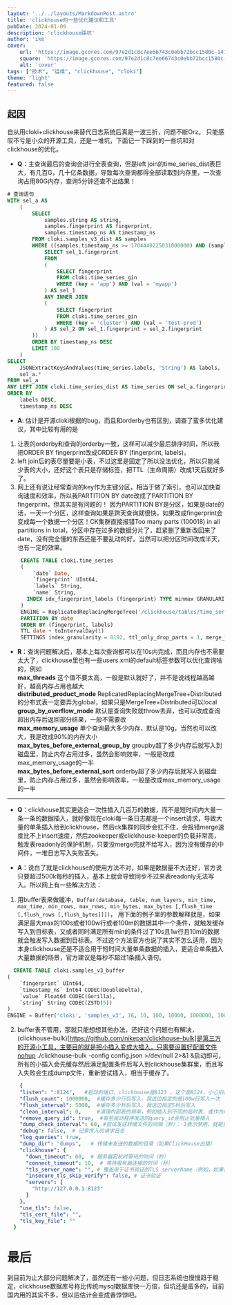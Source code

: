```yaml
---
layout: '../../layouts/MarkdownPost.astro'
title: 'clickhouse的一些优化建议和工具'
pubDate: 2024-01-09
description: 'clickhouse踩坑'
author: 'ike'
cover:
    url: 'https://image.gcores.com/97e2d1c8c7ee66743c0ebb72bcc1580c-1410-784.png'
    square: 'https://image.gcores.com/97e2d1c8c7ee66743c0ebb72bcc1580c-1410-784.png'
    alt: 'cover'
tags: ["技术", "运维", "clickhouse", "cloki"]
theme: 'light'
featured: false
---
```


## 起因
自从用cloki+clickhouse来替代日志系统后真是一波三折，问题不断Orz。
只能感叹不亏是小众的开源工具，还是一堆坑，下面记一下踩到的一些坑和对clickhouse的优化。

* **Q**：主查询最后的查询会进行全表查询，但是left join的time_series_dist表巨大，有几百G，几十亿条数据，导致每次查询都得全部读取到内存里，一次查询占用80G内存，查询5分钟还查不出结果！
```sql
# 查询语句
WITH sel_a AS
    (
        SELECT
            samples.string AS string,
            samples.fingerprint AS fingerprint,
            samples.timestamp_ns AS timestamp_ns
        FROM cloki.samples_v3_dist AS samples
        WHERE ((samples.timestamp_ns >= 1704440225031000000) AND (samples.timestamp_ns <= 1704440525031000000)) AND (samples.fingerprint IN (
            SELECT sel_1.fingerprint
            FROM
            (
                SELECT fingerprint
                FROM cloki.time_series_gin
                WHERE (key = 'app') AND (val = 'myapp')
            ) AS sel_1
            ANY INNER JOIN
            (
                SELECT fingerprint
                FROM cloki.time_series_gin
                WHERE (key = 'cluster') AND (val = 'test-prod')
            ) AS sel_2 ON sel_1.fingerprint = sel_2.fingerprint
        ))
        ORDER BY timestamp_ns DESC
        LIMIT 100
    )
SELECT
    JSONExtractKeysAndValues(time_series.labels, 'String') AS labels,
    sel_a.*
FROM sel_a
ANY LEFT JOIN cloki.time_series_dist AS time_series ON sel_a.fingerprint = time_series.fingerprint
ORDER BY
    labels DESC,
    timestamp_ns DESC
```
* **A**: 估计是开源cloki根据的bug，而且和orderby也有区别，调查了蛮多优化建议，其中比较有用的是
1. 让表的orderby和查询的orderby一致，这样可以减少最后排序时间，所以我把ORDER BY fingerprint改成ORDER BY (fingerprint, labels)。
2. left join后的表尽量要是小表，不过这里是固定了所以没法优化，所以只能减少表的大小，还好这个表只是存储标签，把TTL（生命周期）改成1天后就好多了。
3. 网上还有说让经常查询的key作为主键分区，相当于做了索引，也可以加快查询速度和效率，所以我PARTITION BY date改成了PARTITION BY fingerprint，但其实是有问题的！
   因为PARTITION BY是分区，如果是date的话，一天一个分区，这样查询如果是跨天查询就很快，如果改成fingerprint会变成每一个数据一个分区！CK集群直接报错Too many parts (100018) in all partitions in total，分区中存在过多的数据分片了，赶紧删了重新改回来了date，没有完全懂的东西还是不要乱动的好。当然可以把分区时间改成半天，也有一定的效果。
   ```sql
    CREATE TABLE cloki.time_series
    (
        `date` Date,
        `fingerprint` UInt64,
        `labels` String,
        `name` String,
      INDEX idx_fingerprint_labels (fingerprint) TYPE minmax GRANULARITY 8192
    )
    ENGINE = ReplicatedReplacingMergeTree('/clickhouse/tables/time_series/{shard}', '{replica}', date)
    PARTITION BY date
    ORDER BY (fingerprint, labels)
    TTL date + toIntervalDay(1)
    SETTINGS index_granularity = 8192, ttl_only_drop_parts = 1, merge_with_ttl_timeout = 3600
   ```
* **R**：查询问题解决后，基本上每次查询都可以在10s内完成，而且内存也不需要太大了，clickhouse里也有一些users.xml的default标签参数可以优化查询啥的，例如  
**max_threads** 这个值不要太高，一般是默认就好了，并不是说线程越高越好，越高内存占用也越大  
**distributed_product_mode**  ReplicatedReplacingMergeTree+Distributed的分布式表一定要弄为global，如果只是MergeTree+Distributed可以local  
**group_by_overflow_mode**  默认是查询失败就throw丢弃，也可以改成查询超出内存后返回部分结果，一般不需要改  
**max_memory_usage** 单个查询最大多少内存，默认是10g，当然也可以改大，我是改成90%的内存大小  
**max_bytes_before_external_group_by** groupby超了多少内存后就写入到磁盘里，防止内存占用过多，虽然会影响效率，一般是改成max_memory_usage的一半  
**max_bytes_before_external_sort** orderby超了多少内存后就写入到磁盘里，防止内存占用过多，虽然会影响效率，一般是改成max_memory_usage的一半  
  
---------
  
* **Q**：clickhouse其实更适合一次性插入几百万的数据，而不是短时间内大量一条一条的数据插入，就好像现在cloki每一条日志都是一个insert请求，导致大量的单条插入给到clickhouse，然后ck集群的同步会扛不住，会报错merge速度比不上insert速度，然后zookeeper或clickhouse-keeper的负载非常高，触发表readonly的保护机制，只要没merge完就不给写入，因为没有缓存的中间件，一堆日志写入失败丢失。
  
* **A**：说白了就是clickhouse的使用方法不对，如果是数据量不大还好，官方说只要超过500k每秒的插入，基本上就会导致同步不过来表readonly无法写入。所以网上有一些解决方法：
1. 用buffer表来做缓冲，```Buffer(database, table, num_layers, min_time, max_time, min_rows, max_rows, min_bytes, max_bytes [,flush_time [,flush_rows [,flush_bytes]]])```， 用下面的例子里的参数解释就是，如果满足最大max的100s或者100w行或者100m的数据其中一个条件，就触发缓存写入到目标表，又或者同时满足所有min的条件过了10s且1w行且10m的数据就会触发写入数据到目标表。不过这个方法官方也说了其实不怎么适用，因为本身clickhouse还是不适合用于短时间大量单条数据的插入，更适合单条插入大量数据的场景，官方建议是每秒不超过1条插入语句。  
  ```sql
    CREATE TABLE cloki.samples_v3_buffer
  (
      `fingerprint` UInt64,
      `timestamp_ns` Int64 CODEC(DoubleDelta),
      `value` Float64 CODEC(Gorilla),
      `string` String CODEC(ZSTD(5))
  )
  ENGINE = Buffer('cloki', 'samples_v3', 16, 10, 100, 10000, 1000000, 10000000, 100000000)
  ```
2. buffer表不管用，那就只能想想其他办法，还好这个问题也有解决，(clickhouse-bulk)[https://github.com/nikepan/clickhouse-bulk]是第三方的开源小工具，主要目的就是把小插入变成大插入，只需要设置好配置文件nohup ./clickhouse-bulk -config config.json >/dev/null 2>&1 &启动即可，所有的小插入会先缓存然后满足配置条件后写入到clickhouse集群里，而且写入失败会生成dump文件，重新尝试插入，相当于缓存了。  
```yaml
    {
    "listen": ":8124",   #启动的端口，clickhouse是8123 ，这个是8124，小心别漏了分号
    "flush_count": 1000000,  #缓存多少行后写入，我这边指定的是100w行写入一次
    "flush_interval": 5000,  #缓存多少秒后写入，我这边指定5秒后写入
    "clean_interval": 0,     #清理内部表的频率，例如插入到不同的临时表，或作为解决query_id等问题的方法，单位：毫秒
    "remove_query_id": true,  #有些驱动程序发送的query_id会阻止批量插入
    "dump_check_interval": 60, #尝试发送转储文件的间隔（秒）；-1表示禁用，就是重新尝试插入dump文件的时间
    "debug": false,  # 记录传入的请求日志
    "log_queries": true, 
    "dump_dir": "dumps",   # 转储未发送的数据的目录（如果ClickHouse出错）
    "clickhouse": {
      "down_timeout": 60,  # 服务器宕机时等待的时间（秒）
      "connect_timeout": 10,  # 等待服务器连接的时间（秒）
      "tls_server_name": "", # 覆盖用于证书验证的TLS serverName（例如，如果在多个节点上共享相同的"cluster"证书）
      "insecure_tls_skip_verify": false, # 证书验证
      "servers": [
        "http://127.0.0.1:8123"
      ]
    },
    "use_tls": false,
    "tls_cert_file": "",
    "tls_key_file": ""
  }
```

# 最后  
到目前为止大部分问题解决了，虽然还有一些小问题，但日志系统也慢慢趋于稳定，clickhouse数据库号称比传统mysql数据库快一万倍，但坑还是蛮多的，目前国内用的其实不多，但以后估计会变成香饽饽吧。  